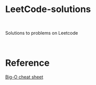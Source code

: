 # LeetCode-solutions

<br>

Solutions to problems on Leetcode

<br>

# Reference

[Big-O cheat sheet](https://github.com/Karthikeshwar1/LeetCode-solutions/blob/main/reference/README.md)

<br>
